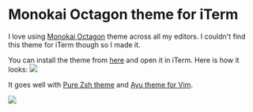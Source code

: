 # Monokai Octagon theme for iTerm
I love using [Monokai Octagon](https://www.monokai.pro/vscode/) theme across all my editors. I couldn't find this theme for iTerm though so I made it.

You can install the theme from [here](https://cdn.rawgit.com/nikitavoloboev/my-mac-os/048bc8ab/iterm/Monokai%20Octagon.itermcolors) and open it in iTerm. Here is how it looks:
![](https://i.imgur.com/xATjY1S.png)

It goes well with [Pure Zsh theme](https://github.com/sindresorhus/pure) and [Ayu theme for Vim](https://github.com/ayu-theme/ayu-vim).

![](https://i.imgur.com/WQNfyfO.png)